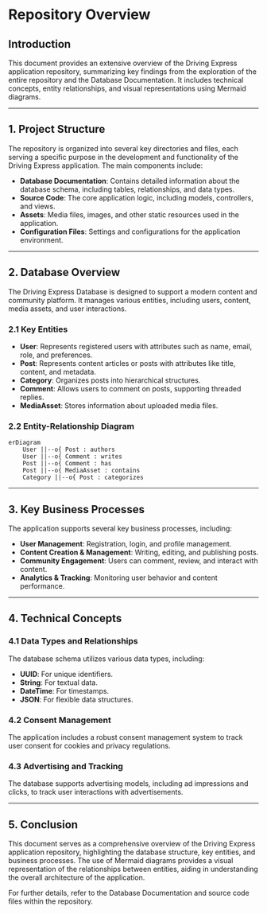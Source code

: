# Repository Overview

## Introduction

This document provides an extensive overview of the Driving Express application repository, summarizing key findings from the exploration of the entire repository and the Database Documentation. It includes technical concepts, entity relationships, and visual representations using Mermaid diagrams.

---

## 1. Project Structure

The repository is organized into several key directories and files, each serving a specific purpose in the development and functionality of the Driving Express application. The main components include:

- **Database Documentation**: Contains detailed information about the database schema, including tables, relationships, and data types.
- **Source Code**: The core application logic, including models, controllers, and views.
- **Assets**: Media files, images, and other static resources used in the application.
- **Configuration Files**: Settings and configurations for the application environment.

---

## 2. Database Overview

The Driving Express Database is designed to support a modern content and community platform. It manages various entities, including users, content, media assets, and user interactions.

### 2.1 Key Entities

- **User**: Represents registered users with attributes such as name, email, role, and preferences.
- **Post**: Represents content articles or posts with attributes like title, content, and metadata.
- **Category**: Organizes posts into hierarchical structures.
- **Comment**: Allows users to comment on posts, supporting threaded replies.
- **MediaAsset**: Stores information about uploaded media files.

### 2.2 Entity-Relationship Diagram

```mermaid
erDiagram
    User ||--o{ Post : authors
    User ||--o{ Comment : writes
    Post ||--o{ Comment : has
    Post ||--o{ MediaAsset : contains
    Category ||--o{ Post : categorizes
```

---

## 3. Key Business Processes

The application supports several key business processes, including:

- **User Management**: Registration, login, and profile management.
- **Content Creation & Management**: Writing, editing, and publishing posts.
- **Community Engagement**: Users can comment, review, and interact with content.
- **Analytics & Tracking**: Monitoring user behavior and content performance.

---

## 4. Technical Concepts

### 4.1 Data Types and Relationships

The database schema utilizes various data types, including:

- **UUID**: For unique identifiers.
- **String**: For textual data.
- **DateTime**: For timestamps.
- **JSON**: For flexible data structures.

### 4.2 Consent Management

The application includes a robust consent management system to track user consent for cookies and privacy regulations.

### 4.3 Advertising and Tracking

The database supports advertising models, including ad impressions and clicks, to track user interactions with advertisements.

---

## 5. Conclusion

This document serves as a comprehensive overview of the Driving Express application repository, highlighting the database structure, key entities, and business processes. The use of Mermaid diagrams provides a visual representation of the relationships between entities, aiding in understanding the overall architecture of the application. 

For further details, refer to the Database Documentation and source code files within the repository.